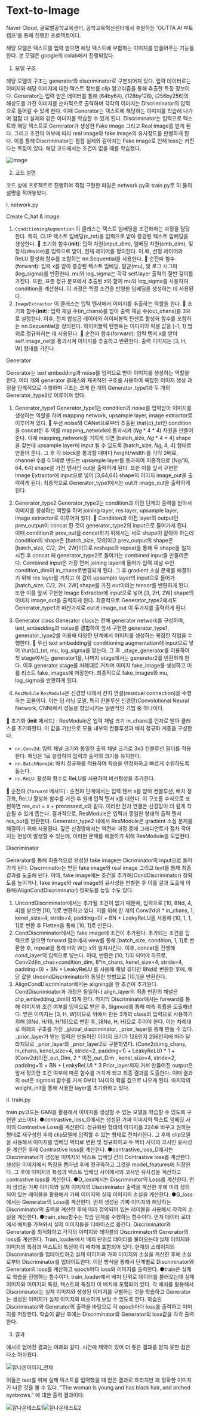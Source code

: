 # Text-to-Image

Naver Cloud, 글로벌공학교육센터, 공학교육혁신센터에서 후원하는 'OUTTA AI 부트캠프'를 통해 진행한 프로젝트이다.

해당 모델은 텍스트를 입력 받으면 해당 텍스트에 부합하는 이미지를 만들어주는 기능을 한다.
본 모델은 google의 colab에서 진행되었다.


1) 모델 구조

해당 모델의 구조는 generator와 discriminator로 구분되어져 있다. 입력 데이터로는 이미지와 해당 이미지에 대한 텍스트 정보를 clip 알고리즘을 통해 추출한 특징 정보이다. 
Generator는 입력 받은 데이터를 통해 (64by64), (128by128), (256by256)의 해상도를 가진 이미지를 순차적으로 출력하며 각각의 이미지는 Discriminator의 입력으로 들어갈 수 있게 한다. 이때 Generator는 텍스트에 해당하는 이미지를 학습해 나가며 점점 더 실제와 같은 이미지를 학습할 수 있게 된다.
Discriminator는 입력으로 텍스트와 해당 텍스트로 Generator가 생성한 Fake image 그리고 Real image를 받게 된다. 그리고 조건의 여부에 따라 real image와 fake image의 유사정도를 판별하게 된다. 이를 통해 Discriminator는 점점 실제와 같아지는 Fake image로 인해 loss는 커진다는 특징이 있다. 해당 코드에서는 조건이 없을 때를 학습했다. 

![image](https://github.com/sawadi807/MyML/assets/139100722/bb39ebba-98b7-4f0f-a01d-9a9049974072)


2) 코드 설명

코드 상에 프로젝트로 진행하며 직접 구현한 파일은 network.py와 train.py로 이 둘의 설명을 적어놓았다.

Ⅰ. network.py


Create C_hat & image

1. `ConditioningAugmention`
이 클래스는 텍스트 임베딩을 조건화하는 과정을 담당한다. 특히, CLIP 텍스트 임베딩(c_txt)을 입력으로 받아 증강된 텍스트 임베딩을 생성한다. 
	초기화 함수(__init__): 입력 차원(input_dim), 임베딩 차원(emb_dim), 및 장치(device)를 입력으로 받아, 전체 레이어를 정의한다. 이 때, 선형 레이어와 ReLU 활성화 함수를 포함하는 nn.Sequential을 사용한다.
	순전파 함수(forward): 입력 x를 받아 증강된 텍스트 임베딩, 평균(mu), 및 로그 시그마(log_sigma)를 반환한다. mu와 log_sigma는 각각 self.layer 출력의 절반 길이를 가진다. 또한, 표준 정규 분포에서 추출된 z와 함께 mu와 log_sigma를 사용하여 condition을 계산한다. 이 과정은 특정 조건을 반영한 임베딩을 생성하는 데 사용된다.
2. `ImageExtractor`
이 클래스는 입력 텐서에서 이미지를 추출하는 역할을 한다.
	초기화 함수(__init__): 입력 채널 수(in_chans)를 받아 출력 채널 수(out_chans)를 3으로 설정한다. 이후, 전치 합성곱 레이어와 하이퍼볼릭 탄젠트 활성화 함수를 포함하는 nn.Sequential을 정의한다. 하이퍼볼릭 탄젠트는 이미지의 픽셀 값을 [-1, 1] 범위로 정규화하는 데 사용된다.
	순전파 함수(forward): 입력 텐서 x를 받아 self.image_net을 통과시켜 이미지를 추출하고 반환한다. 출력 이미지는 [3, H, W] 형태를 가진다.


Generator

Generator는 text embedding과 noise를 입력으로 받아 이미지를 생성하는 역할을 한다. 여러 개의 generator 클래스와 재귀적인 구조를 사용하여 복잡한 이미지 생성 과정을 단계적으로 수행하며 구조는 크게 한 개의 Generator_type1과 두 개의 Generator_type2로 이루어져 있다.

1. Generator_type1
Generator_type1는 condition과 noise를 입력받아 이미지를 생성하는 역할을 하며 mapping network, upsample layer, image extractor로 이루어져 있다. 
	우선 noise와 CANet으로부터 추출된 \hat{c}_txt인 condition을 concat한 후 이를 mapping_network에 통과시켜 (𝑁𝑔 * 4 * 4) 차원을 만들어 준다. 이때 mapping_network를 거치게 되면 [batch_size, 𝑁𝑔 * 4 * 4] shape을 갖는데 upsample layer에 input 될 수 있도록 [batch_size, 𝑁𝑔, 4, 4] 형태로 만들어 준다. 그 후 각 block을 통과할 때마다 height/width 를 각각 2배로, channel 수를 0.5배로 만드는 upsample layer를 통과하여 최종적으로 [Ng/16, 64, 64] shape을 가진 텐서인 out을 출력하게 된다. 또한 이를 앞서 구현한 Image Extractor에 input으로 넣어 [3,64,64] shape의 이미지 image_out을 출력하게 된다. 최종적으로 Generator_type1에서는 out과 image_out을 출력하게 된다.
2. Generator_type2
Generator_type2는 condition과 이전 단계의 출력을 받아서 이미지를 생성하는 역할을 하며 joining layer, res layer, upsample layer, image extractor로 이루어져 있다. 
	Condition과 이전 layer의 output인 prev_output이 concat 된 것이 generator_type2의 input으로 들어가게 된다. 이때 condition과 prev_out을 concat하기 위해서는 서로 shape이 같아야 하는데 condition의 shape은 [batch_size, 128]이고 prev_output의 shape은 [batch_size, C/2, 2H, 2W]이므로 reshape와 repeat을 통해 두 shape을 일치시킨 후 concat 해 generator_type2로 들어가는 combined input을 만들어준다. Combined input은 가장 먼저 joining layer에 들어가 입력 채널 수인 condition_dim이 in_chans로변경되게 된다. 그 후 gradient 소실 문제를 해결하기 위해 res layer를 거치고 이 값이 upsample layer의 input으로 들어가 [batch_size, C/2, 2H, 2W] shape를 가진 out이라는 tensor를 반환하게 된다. 또한 이를 앞서 구현한 Image Extractor에 input으로 넣어 [3, 2H, 2W] shape의 이미지 image_out을 출력하게 된다. 최종적으로 Generator_type2에서도 Generator_type1과 마찬가지로 out과 image_out 이 두가지를 출력하게 된다. 
3. Generator class
Generator class는 전체 generator network를 구성하며, text_embedding과 noise를 결합하여 앞서 구현한 generator_type1, generator_type2를 이용해 다양한 단계에서 이미지를 생성하는 복잡한 작업을 수행한다.
	우선 text embedding을 conditioning augmentation에 input으로 넣어 \hat{c}_txt, mu, log_sigma를 얻는다. 그 후 _stage_generator를 이용하여 첫 stage에서는 generator1을, 나머지 stage에서는 generator2를 반환하게 한다. 이후 generator stage를 차례대로 거치며 이미지 fake_image를 생성하고 이를 리스트 fake_images에 저장한다. 최종적으로 fake_images와 mu, log_sigma을 반환하게 된다.

4. `ResModule`
`ResModule`은 신경망 내에서 잔차 연결(residual connection)을 수행하는 모듈이다. 이는 딥 러닝 모델, 특히 컨볼루션 신경망(Convolutional Neural Network, CNN)에서 성능을 향상시키는 일반적인 기법 중 하나이다. 

	초기화 (__init__ 메서드) : ResModule은 입력 채널 크기 in_chans를 인자로 받아 클래스를 초기화한다. 이 값을 기반으로 모듈 내부의 컨볼루션과 배치 정규화 계층을 구성한다.
-	`nn.Conv2d`: 입력 채널 크기와 동일한 출력 채널 크기로 3x3 컨볼루션 필터를 적용한다. 패딩은 1로 설정하여 입력과 출력의 크기를 유지한다.
-	`nn.BatchNorm2d`: 배치 정규화를 적용하여 학습을 안정화하고 빠르게 수렴하도록 돕는다.
-	`nn.ReLU`: 활성화 함수로 ReLU를 사용하여 비선형성을 추가한다.

	순전파 (`forward` 메서드) : 순전파 단계에서는 입력 텐서 x를 받아 컨볼루션, 배치 정규화, ReLU 활성화 함수를 거친 후 원래 입력 텐서 x를 더한다. 이 구조를 수식으로 표현하면 res_out = x + processed_x와 같다. 이러한 잔차 연결은 신경망이 더 깊게 학습될 수 있게 돕는다. 결과적으로, ResModule은 입력과 동일한 형태의 출력 텐서 res_out을 반환한다. 
Generator_type2 내에서 ResModule은 gradient 소실 문제를 해결하기 위해 사용된다. 깊은 신경망에서는 역전파 과정 중에 그래디언트가 점차 작아지는 현상이 발생할 수 있는데, 이러한 문제를 해결하기 위해 ResModule을 도입한다.


Discriminator

Generator를 통해 최종적으로 완성된 fake image는 Dicriminator의 input으로 들어가게 된다. Discrminator는 받은 fake image와 real image 그리고 text를 통해 최종 결과를 도출해 낸다. 이때, fake image에는 조건을 추가해(CondDiscriminator) 정확도를 높이거나, fake image와 real image의 유사성을 판별한 후 이를 결과 도출에 이용해(AlignCondDiscriminator) 정확도를 높일 수도 있다. 
1.	UncondDiscriminator에서는 추가될 조건이 없기 때문에, 입력으로 [10, 8Nd, 4, 4]를 받으면 [10, 1]로 변환하고 있다. 이를 위해 한 개의 Conv2d(8 * in_chans, 1, kenel_size=4, stride=4, padding=0) + BN + LeakyReLU을 사용해 [10, 1, 1, 1]로 변환 후 Flatten을 통해 [10, 1]로 만든다.
2.	CondDiscriminator에서는 fake image에 조건이 추가된다. 추가되는 조건을 입력으로 받으면 forward 함수에서 view를 통해 [batch_size, condition, 1, 1]로 변환한 후, repeat을 통해 H와 W는 x와 일치시킨다. 이후, concat을 진행해 cond_layer의 입력으로 넣는다. 이때, 반환은 [10, 1]이 되어야 하므로, Conv2d(in_chas+condition_dim, 8*in_chans, kenel_size=4, stride=4, padding=0) + BN + LeakyReLU 를 사용해 채널 길이만 8Nd로 변환한 후에, 해당 값을 UncondDiscriminator와 동일한 방법으로 [10,1]을 반환한다.
3.	AlignCondDiscriminator에서는 aligning을 한 조건이 추가된다. CondDiscriminator과 과정은 동일하나 align_layer의 최종 반환의 채널은 clip_embedding_dim이 되게 한다.
마지막 Discriminator에서는 forward를 통해 이미지와 조건 여부를 입력으로 받은 후, Sigmoid를 통해 예측 확률을 도출해낸다. 받은 이미지는 [3, H, W]이므로 위에서 만든 3개의 class의 입력으로 사용하기 위해 [8Nd, H/16, H/16]으로 변환 후, [8Nd, H, H]으로 주어야 한다. 이는 차례대로 아래의 구조를 가진 _global_discriminator, _prior_layer을 통해 만들 수 있다. _prior_layer가 받는 입력은 만들어진 이미지 크기가 128인지 256인지에 따라 달라지므로 _prior_layer와 _prior_layer2로 구분하였다.
(Conv2d(img_chans, in_chans, kenel_size=4, stride=2, padding=1) + LeakyReLU) *  1  +
(Conv2d(이전_out_Dim, 2 * 이전_out_Dim , kenel_size=4, stride=2, padding=1) + BN + LeakyReLU) * 3
Prior_layer까지 거쳐 만들어진 output은 앞서 정의한 조건 여부에 따른 함수를 거치게 되고 최종 결과를 도출한다. 이때 결과의 out은 sigmoid 함수를 거쳐 0부터 1사이의 확률 값으로 나오게 된다.
마지막의 weight_init을 통해 사용한 layer를 초기화하고 있다.



Ⅱ. train.py

train.py코드는 GAN을 활용해서 이미지를 생성할 수 있는 모델을 학습할 수 있도록 구현한 코드이다.
●contrastive_loss_G에서는 생성된 가짜 이미지와 텍스트 임베딩 사이의 Contrastive Loss를 계산한다. 정규화된 형태의 이미지를 224로 바꾸고 원하는 형태로 재구성한 후에 clip모델에 입력할 수 있는 형태로 전처리한다. 그 후에 clip모델을 사용해서 이미지를 임베딩 벡터로 변환 및 정규화하고 두 벡터 사이의 코사인 유사성을 계산한 후에 Contrastive loss를 계산한다.
●contrastive_loss_D에서는 Discriminator가 생성된 이미지와 텍스트 임베딩 간의 Contrastive loss를 계산한다. 생성된 이미지에서 특징을 뽑아낸 후에 정규화하고 그것을 model_features에 저장한다. 그 후에 이미지의 특징과 텍스트 임베딩 사이에서의 코사인 유사성을 계산하고 contrastive loss를 계산한다.
●D_loss에서는 Discriminator의 Loss를 계산한다. 먼저 생성된 가짜 이미지와 실제 이미지의 Discriminator 출력을 계산한 후에 미리 정의되어 있는 레이블을 활용해서 가짜 이미지와 실제 이미지의 손실을 계산한다.
●G_loss에서는 Generator의 Loss를 계산한다. 먼저 생성된 가짜 이미지와 해당하는 Discriminator의 출력을 계산한 후에 미리 정의되어 있는 레이블을 사용해서 각각의 손실을 계산한다. 
●train_step함수는 학습 단계를 수행하는 함수이다. 먼저 데이터 로더에서 배치를 가져와서 실제 이미지들을 디바이스로 옮긴다. Discriminator와 Generator를 최적화하고 각각의 이미지와 레이블의 Discriminator와 Generator의 loss를 계산한다. Train_loader에서 배치 단위로 데이터를 불러오는데 실제 이미지와 이미지의 특징과 텍스트의 특징이 이 배치에 포함되어 있다. 현재의 스테이지의 Discriminator를 업데이트하고 실제 이미지와 가짜 이미지의 손실을 계산한 후에 손실로부터 Discriminator를 업데이트한다. 이런 방식을 통해서 단계별로 Discriminator와 Generator의 loss를 계산하고 epoch마다 loss와 이미지를 출력한다. 
●train은 실제로 학습을 진행하는 함수이다. train_loader에서 배치 단위로 데이터를 불러오는데 실제 이미지와 이미지의 특징, 텍스트의 특징이 이 배치에 포함되어 있다. 각 배치를 활용해서 Discriminator는 실제 이미지와 생성된 이미지를 구별하는 것을 학습하고 Generator는 생성된 이미지가 실제 이미지와 비슷하게 보일 수 있도록 한다. 학습된 Discriminator와 Generator의 출력을 바탕으로 각 epoch마다 loss를 출력하고 이미지를 저장한다. 학습이 끝난 후에는 Discriminator와 Generator의 loss값을 각각 출력한다. 


3) 결과

예시로 얻어진 결과는 아래와 같다. 시간에 제약이 있어 더 좋은 결과를 얻지 못한 점은 다소 아쉬웠다.

![잘나온이미지_전체](https://github.com/sawadi807/MyML/assets/139100722/915a71bf-b744-4281-8b71-1dc029616c36)




이들은 test를 위해 실제 텍스트를 입력했을 때 얻은 결과로 흐리지만 꽤 정확한 이미지가 나온 것을 볼 수 있다. 
"The woman is young and has black hair, and arched eyebrows." 에 대한 출력 결과이다.

![잘나온테스트1](https://github.com/sawadi807/MyML/assets/139100722/80ec9638-1beb-4990-9434-8ca4085019a2)![잘나온테스트2](https://github.com/sawadi807/MyML/assets/139100722/fdaf8048-735d-4c14-bbe2-d5410910bc21)







  
